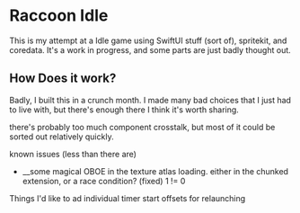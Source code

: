 #  Raccoon Idle

This is my attempt at a Idle game using SwiftUI stuff (sort of), spritekit, and
coredata. It's a work in progress, and some parts are just badly thought out. 

## How Does it work?

Badly, I built this in a crunch month. I made many bad choices that I just had to live with, but there's enough there I think it's worth sharing.

there's probably too much component crosstalk, but most of it could be sorted out relatively quickly.

known issues (less than there are)
- __some magical OBOE in the texture atlas loading. either in the chunked extension, or a race condition? (fixed) 1 != 0


Things I'd like to ad
individual timer start offsets for relaunching
